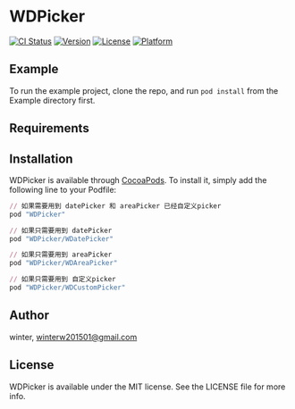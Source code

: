 # WDPicker

[![CI Status](http://img.shields.io/travis/winterWD/WDPicker.svg?style=flat)](https://travis-ci.org/winterWD/WDPicker)
[![Version](https://img.shields.io/cocoapods/v/WDPicker.svg?style=flat)](http://cocoapods.org/pods/WDPicker)
[![License](https://img.shields.io/cocoapods/l/WDPicker.svg?style=flat)](http://cocoapods.org/pods/WDPicker)
[![Platform](https://img.shields.io/cocoapods/p/WDPicker.svg?style=flat)](http://cocoapods.org/pods/WDPicker)

## Example

To run the example project, clone the repo, and run `pod install` from the Example directory first.

## Requirements

## Installation

WDPicker is available through [CocoaPods](http://cocoapods.org). To install
it, simply add the following line to your Podfile:

```ruby
// 如果需要用到 datePicker 和 areaPicker 已经自定义picker
pod "WDPicker"

// 如果只需要用到 datePicker 
pod "WDPicker/WDatePicker"

// 如果只需要用到 areaPicker
pod "WDPicker/WDAreaPicker"

// 如果只需要用到 自定义picker
pod "WDPicker/WDCustomPicker"
```

## Author

winter, winterw201501@gmail.com

## License

WDPicker is available under the MIT license. See the LICENSE file for more info.
